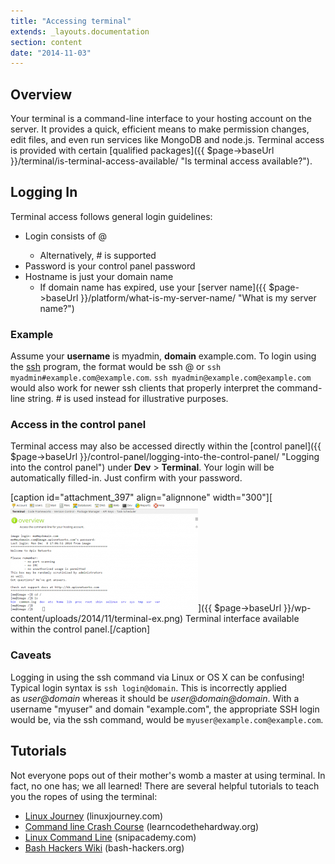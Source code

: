 ```yaml
---
title: "Accessing terminal"
extends: _layouts.documentation
section: content
date: "2014-11-03"
---
```


## Overview

Your terminal is a command-line interface to your hosting account on the server. It provides a quick, efficient means to make permission changes, edit files, and even run services like MongoDB and node.js. Terminal access is provided with certain [qualified packages]({{ $page->baseUrl }}/terminal/is-terminal-access-available/ "Is terminal access available?").

## Logging In

Terminal access follows general login guidelines:

- Login consists of <username>@<domain>
    - Alternatively, <username>#<domain> is supported
- Password is your control panel password
- Hostname is just your domain name
    - If domain name has expired, use your [server name]({{ $page->baseUrl }}/platform/what-is-my-server-name/ "What is my server name?")

### Example

Assume your **username** is myadmin, **domain** example.com. To login using the [ssh](http://apiscp.com/linux-man/man1/ssh.1.html) program, the format would be ssh _<login>_@_<host>_ or `ssh myadmin#example.com@example.com`. `ssh myadmin@example.com@example.com` would also work for newer ssh clients that properly interpret the command-line string. _<username>_#_<domain>_ is used instead for illustrative purposes.

### Access in the control panel

Terminal access may also be accessed directly within the [control panel]({{ $page->baseUrl }}/control-panel/logging-into-the-control-panel/ "Logging into the control panel") under **Dev** > **Terminal**. Your login will be automatically filled-in. Just confirm with your password.

\[caption id="attachment\_397" align="alignnone" width="300"\][![Terminal interface available within the control panel.](images/terminal-ex-300x174.png)]({{ $page->baseUrl }}/wp-content/uploads/2014/11/terminal-ex.png) Terminal interface available within the control panel.\[/caption\]

### Caveats

Logging in using the ssh command via Linux or OS X can be confusing! Typical login syntax is `ssh login@domain`. This is incorrectly applied as _user@domain_ whereas it should be _user@domain@domain_. With a username "myuser" and domain "example.com", the appropriate SSH login would be, via the ssh command, would be `myuser@example.com@example.com`.

## Tutorials

Not everyone pops out of their mother's womb a master at using terminal. In fact, no one has; we all learned! There are several helpful tutorials to teach you the ropes of using the terminal:

- [Linux Journey](https://linuxjourney.com/) (linuxjourney.com)
- [Command line Crash Course](http://cli.learncodethehardway.org/book/) (learncodethehardway.org)
- [Linux Command Line](http://code.snipcademy.com/tutorials/linux-command-line) (snipacademy.com)
- [Bash Hackers Wiki](http://wiki.bash-hackers.org/) (bash-hackers.org)
